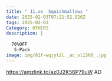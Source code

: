 ```yaml
---
title: " 11.xx  Squishmallows "
date: 2025-02-03T07:21:52.926Z
tags: 2025-02-03
Category: OTHERS
description: |
  
  70%OFF
   5-Pack 
image: img/81f-wqjyt2l._ac_sl1500_.jpg
---
```

https://amzlink.to/az0J2K56P79uW
AD